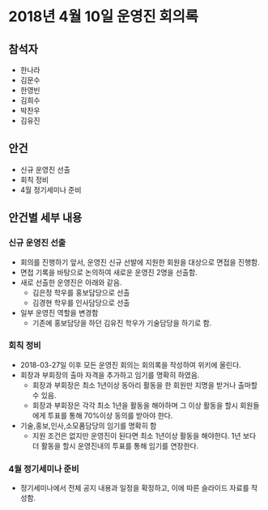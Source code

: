 # 2018년 4월 10일 운영진 회의록

## 참석자

- 한나라
- 김문수
- 한영빈
- 김희수
- 박찬우
- 김유진

## 안건
- 신규 운영진 선출
- 회칙 정비
- 4월 정기세미나 준비

## 안건별 세부 내용
### 신규 운영진 선출
- 회의를 진행하기 앞서, 운영진 신규 선발에 지원한 회원을 대상으로 면접을 진행함.
- 면접 기록을 바탕으로 논의하여 새로운 운영진 2명을 선출함.
- 새로 선출한 운영진은 아래와 같음.
    - 김은정 학우를 홍보담당으로 선출
    - 김경현 학우를 인사담당으로 선출
- 일부 운영진 역할을 변경함
    - 기존에 홍보담당을 하던 김유진 학우가 기술담당을 하기로 함.

### 회칙 정비
- 2018-03-27일 이후 모든 운영진 회의는 회의록을 작성하여 위키에 올린다.
- 회장과 부회장의 출마 자격을 추가하고 임기를 명확히 하였음.
    - 회장과 부회장은 최소 1년이상 동아리 활동을 한 회원만 지명을 받거나 출마할 수 있음.
    - 회장과 부회장은 각각 최소 1년을 활동을 해야하며 그 이상 활동을 할시 회원들에게 투표를 통해 70%이상 동의를 받아야 한다.
- 기술,홍보,인사,소모품담당의 임기를 명확히 함
    - 지원 조건은 없지만 운영진이 된다면 최소 1년이상 활동을 해야한다. 1년 보다 더 활동을 할시 운영진내의 투표를 통해 임기를 연장한다.

### 4월 정기세미나 준비
- 정기세미나에서 전체 공지 내용과 일정을 확정하고, 이에 따른 슬라이드 자료를 작성함.
